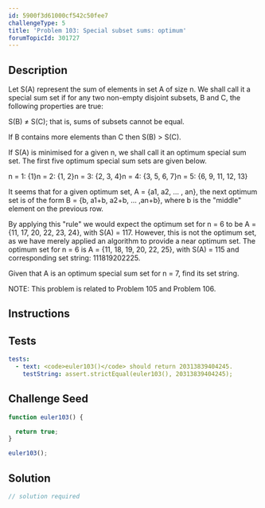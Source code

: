 ```yaml
---
id: 5900f3d61000cf542c50fee7
challengeType: 5
title: 'Problem 103: Special subset sums: optimum'
forumTopicId: 301727
---
```


## Description

<section id='description'>

Let S(A) represent the sum of elements in set A of size n. We shall call it a special sum set if for any two non-empty disjoint subsets, B and C, the following properties are true:

S(B) ≠ S(C); that is, sums of subsets cannot be equal.

If B contains more elements than C then S(B) > S(C).

If S(A) is minimised for a given n, we shall call it an optimum special sum set. The first five optimum special sum sets are given below.

n = 1: {1}n = 2: {1, 2}n = 3: {2, 3, 4}n = 4: {3, 5, 6, 7}n = 5: {6, 9, 11, 12, 13}

It seems that for a given optimum set, A = {a1, a2, ... , an}, the next optimum set is of the form B = {b, a1+b, a2+b, ... ,an+b}, where b is the "middle" element on the previous row.

By applying this "rule" we would expect the optimum set for n = 6 to be A = {11, 17, 20, 22, 23, 24}, with S(A) = 117. However, this is not the optimum set, as we have merely applied an algorithm to provide a near optimum set. The optimum set for n = 6 is A = {11, 18, 19, 20, 22, 25}, with S(A) = 115 and corresponding set string: 111819202225.

Given that A is an optimum special sum set for n = 7, find its set string.

NOTE: This problem is related to Problem 105 and Problem 106.

</section>

## Instructions

<section id='instructions'>

</section>

## Tests

<section id='tests'>

```yml
tests:
  - text: <code>euler103()</code> should return 20313839404245.
    testString: assert.strictEqual(euler103(), 20313839404245);

```

</section>

## Challenge Seed

<section id='challengeSeed'>

<div id='js-seed'>

```js
function euler103() {

  return true;
}

euler103();
```

</div>

</section>

## Solution

<section id='solution'>

```js
// solution required
```

</section>
